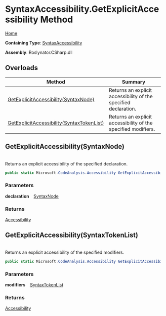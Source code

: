# SyntaxAccessibility\.GetExplicitAccessibility Method

[Home](../../../../README.md)

**Containing Type**: [SyntaxAccessibility](../README.md)

**Assembly**: Roslynator\.CSharp\.dll

## Overloads

| Method | Summary |
| ------ | ------- |
| [GetExplicitAccessibility(SyntaxNode)](#Roslynator_CSharp_SyntaxAccessibility_GetExplicitAccessibility_Microsoft_CodeAnalysis_SyntaxNode_) | Returns an explicit accessibility of the specified declaration\. |
| [GetExplicitAccessibility(SyntaxTokenList)](#Roslynator_CSharp_SyntaxAccessibility_GetExplicitAccessibility_Microsoft_CodeAnalysis_SyntaxTokenList_) | Returns an explicit accessibility of the specified modifiers\. |

## GetExplicitAccessibility\(SyntaxNode\) <a id="Roslynator_CSharp_SyntaxAccessibility_GetExplicitAccessibility_Microsoft_CodeAnalysis_SyntaxNode_"></a>

\
Returns an explicit accessibility of the specified declaration\.

```csharp
public static Microsoft.CodeAnalysis.Accessibility GetExplicitAccessibility(Microsoft.CodeAnalysis.SyntaxNode declaration)
```

### Parameters

**declaration** &ensp; [SyntaxNode](https://docs.microsoft.com/en-us/dotnet/api/microsoft.codeanalysis.syntaxnode)

### Returns

[Accessibility](https://docs.microsoft.com/en-us/dotnet/api/microsoft.codeanalysis.accessibility)

## GetExplicitAccessibility\(SyntaxTokenList\) <a id="Roslynator_CSharp_SyntaxAccessibility_GetExplicitAccessibility_Microsoft_CodeAnalysis_SyntaxTokenList_"></a>

\
Returns an explicit accessibility of the specified modifiers\.

```csharp
public static Microsoft.CodeAnalysis.Accessibility GetExplicitAccessibility(Microsoft.CodeAnalysis.SyntaxTokenList modifiers)
```

### Parameters

**modifiers** &ensp; [SyntaxTokenList](https://docs.microsoft.com/en-us/dotnet/api/microsoft.codeanalysis.syntaxtokenlist)

### Returns

[Accessibility](https://docs.microsoft.com/en-us/dotnet/api/microsoft.codeanalysis.accessibility)

